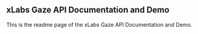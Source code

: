 ## xLabs Gaze API Documentation and Demo

This is the readme page of the xLabs Gaze API Documentation and Demo.
